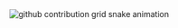 
<picture>
  <source media="(prefers-color-scheme: dark)" srcset="https://raw.githubusercontent.com/xiexin12138/xiexin12138/output/github-snake-dark.svg" />
  <source media="(prefers-color-scheme: light)" srcset="https://raw.githubusercontent.com/xiexin12138/xiexin12138/output/github-snake.svg" />
  <img alt="github contribution grid snake animation" src="https://raw.githubusercontent.com/xiexin12138/xiexin12138/output/github-snake.svg" />
</picture>
<!-- ## Hi there 👋 -->

<!--
**xiexin12138/xiexin12138** is a ✨ _special_ ✨ repository because its `README.md` (this file) appears on your GitHub profile.

Here are some ideas to get you started:

- 🔭 I’m currently working on ...
- 🌱 I’m currently learning ...
- 👯 I’m looking to collaborate on ...
- 🤔 I’m looking for help with ...
- 💬 Ask me about ...
- 📫 How to reach me: ...
- 😄 Pronouns: ...
- ⚡ Fun fact: ...
-->
